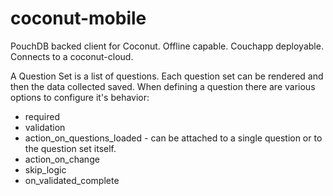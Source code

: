 # coconut-mobile
PouchDB backed client for Coconut. Offline capable. Couchapp deployable. Connects to a coconut-cloud.

A Question Set is a list of questions. Each question set can be rendered and then the data collected saved. When defining a question there are various options to configure it's behavior:

  * required
  * validation
  * action_on_questions_loaded - can be attached to a single question or to the question set itself.
  * action_on_change
  * skip_logic
  * on_validated_complete


